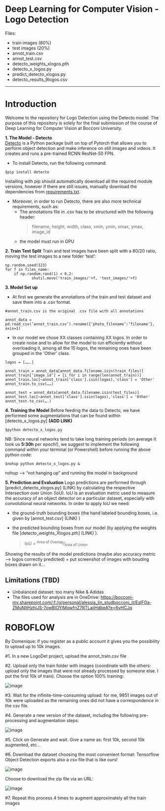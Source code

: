 # Deep Learning for Computer Vision - Logo Detection

Files:
- train images (80%)
- test images (20%)
- annot_train.csv
- annot_test.csv
- detecto_weights_xlogos.pth
- detecto_x_logos.py
- predict_detecto_xlogos.py
- detecto_results_9logos.csv
------------------------------------------------------------------------------------------------------------------------------------------------------------------
# Introduction
Welcome to the repository for Logo Detection using the Detecto model. The purpose of this repository is solely for the final submission of the course of Deep Learning for Computer Vision at Bocconi University.

**1. The Model - Detecto** <br />
[Detecto](https://detecto.readthedocs.io/en/latest/) is a Python package built on top of Pytorch that allows you to perform object detection and make inference on still images and videos. It creates and runs a pre-trained RCNN ResNet-50 FPN. <br />	
* To install Detecto, run the following command: <br />
	
```
$pip install detecto
```
Installing with pip should automatically download all the required module versions, however if there are still issues, manually download the dependencies from [requirements.txt](https://github.com/xx-liu-2244/CV_logo_detection/blob/main/requirements.txt).<br />
* Moreover, in order to run Detecto, there are also more technical requirements, such as: <br />
	- The annotations file in .csv has to be structured with the following header:  <br />
		>filename, height, width, class, xmin, ymin, xmax, ymax, image_id<br />
	- the model must run in GPU <br />
	
**2. Train Test Split**
Train and test images have been split with a 80/20 ratio, moving the test images to a new folder ‘test’: 
```	
np.random.seed(123)
for f in files_name:
    if np.random.rand(1) < 0.2:
        	shutil.move('train_images/'+f, 'test_images/'+f) 
```
	
**3. Model Set up**
* At first we generate the annotations of the train and test dataset and save them into a .csv format.
```
#annot_train.csv is the original .csv file with all annotations

annot_data = pd.read_csv(‘annot_train.csv’).rename({‘photo_filename’:’filename’}, axis=1)
```
* In our model we chose XX classes containing XX logos. In order to create noise and to allow for the model to run efficiently without overloading it, among all the 15 logos, the remaining ones have been grouped in the 'Other' class.
```
logos = […….]

annot_train = annot_data[annot_data.filename.isin(train_files)]
annot_train[‘image_id’] = [i for i in range(len(annot_train))]
annot_train.loc[~annot_train[‘class'].isin(logos),'class'] = 'Other'
annot_train.to_csv(……)

annot_test = annot_data[annot_data.filename.isin(test_files)]
annot_test.loc[~annot_test[‘class'].isin(logos),'class'] = 'Other'
annot_test.to_csv(….)
```

**4. Training the Model**
Before feeding the data to Detecto, we have performed some augmentations that can be found within [detecto_x_logos.py] **(ADD LINK)**
```	
$python detecto_x_logos.py
```
NB: Since neural networks tend to take long training periods (on average it took us **5:30h** per epoch!), we suggest to implement the following command within your terminal (or Powershell) before running the above python code:
```
$nohup python detecto_x_logos.py &  
```
nohup --> “not hanging up” and running the model in background <br />
	
**5. Prediction and Evaluation**
Logo predictions are performed through [predict_detecto_xlogos.py] (LINK) by calculating the respective Intersection over Union (IoU). IoU is an evaluation metric used to measure the accuracy of an object detector on a particular dataset, especially with convolutional neural networks. In order to apply IoU we need:<br />
* the ground-truth bounding boxes (the hand labeled bounding boxes, i.e. given by [annot_test.csv] (LINK) )
* the predicted bounding boxes from our model (by applying the weights file [detecto_weights_Xlogos.pth] (LINK) ).

	
	> IoU = <sup>Area of Overlap</sup>&frasl;<sub>Area of Union</sub> 
	


Showing the results of the model predictions (maybe also accuracy metric—> logos correctly predicted) + put screenshot of images with bouding boxes drawn on it…
	
	
## Limitations (TBD)

* Unbalanced dataset: too many Nike & Adidas
* The files used for analysis are in OneDrive: https://bocconi-my.sharepoint.com/:f:/g/personal/alessia_lin_studbocconi_it/EslFGa-ZMuNItHzhlJS-7owBlOYlMowfnZ7RTLaiiHdbeA?e=6yHCJq



# ROBOFLOW
By Domenique: if you register as a public account it gives you the possibility to upload up to 10k images.

#1. In a new LogoDet project, upload the annot_train.csv file 

#2. Upload only the train folder with images (coordinate with the others: upload only the images that were not already processed by someone else. I put the first 10k of train). Choose the option 100% training:
 
 ![image](https://user-images.githubusercontent.com/51834820/142015508-5b486c67-d10c-4b01-9b61-575a90167cfa.png)

#3. Wait for the infinite-time-consuming upload: for me, 9851 images out of 10k were uploaded as the remaining ones did not have a correspondence in the csv file.

#4. Generate a new version of the dataset, including the following pre-processing and augmentation steps:

![image](https://user-images.githubusercontent.com/51834820/142015543-e3021ab9-6960-4f63-84c0-eb47f6727326.png)
 
#5. Click on Generate and wait. Give a name as: first 10k, second 10k augmented, etc…

#6. Download the dataset choosing the most convenient format:
Tensorflow Object Detection exports also a csv file that is like ours!

 ![image](https://user-images.githubusercontent.com/51834820/142196699-576792ab-be13-4638-b513-0e40a292d04d.png)
 
Choose to download the zip file via an URL:

![image](https://user-images.githubusercontent.com/51834820/142196826-20a05715-3c74-4632-9e1d-4df90a212c96.png)

#7. Repeat this process 4 times to augment approximately all the train images


